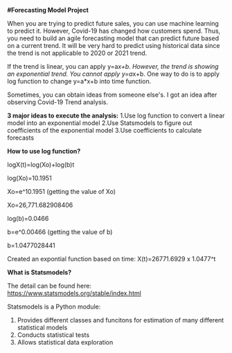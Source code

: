 **#Forecasting Model Project**

When you are trying to predict future sales, you can use machine learning to predict it. However, Covid-19 has changed how customers spend. 
Thus, you need to build an agile forecasting model that can predict future based on a current trend. It will be very hard to predict using historical data since the trend is not applicable to 2020 or 2021 trend. 

If the trend is linear, you can apply y=a*x+b. However, the trend is showing an exponential trend. You cannot apply y=a*x+b. 
One way to do is to apply log function to change y=a*x+b into time function. 

Sometimes, you can obtain ideas from someone else's. I got an idea after observing Covid-19 Trend analysis. 

**3 major ideas to execute the analysis:** 
  1.Use log function to convert a linear model into an exponential model 
  2.Use Statsmodels to figure out coefficients of the exponential model
  3.Use coefficients to calculate forecasts 
  
**How to use log function?**

logX(t)=log(Xo)+log(b)t

log(Xo)=10.1951

Xo=e^10.1951 (getting the value of Xo)

Xo=26,771.682908406

log(b)=0.0466

b=e^0.00466 (getting the value of b)

b=1.0477028441 

Created an expontial function based on time: X(t)=26771.6929 x 1.0477^t

**What is Statsmodels?**

The detail can be found here: https://www.statsmodels.org/stable/index.html

Statsmodels is a Python module:
  1. Provides different classes and funcitons for estimation of many different statistical models
  2. Conducts statistical tests
  3. Allows statistical data exploration 
